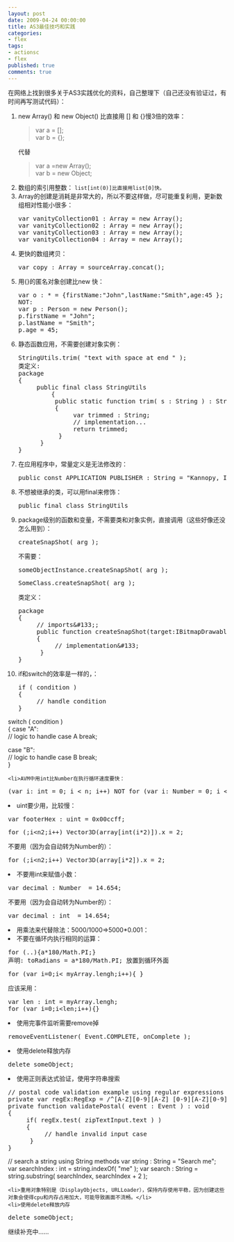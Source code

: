 ```yaml
---
layout: post
date: 2009-04-24 00:00:00
title: AS3最佳技巧和实践
categories:
- flex
tags:
- actionsc
- flex
published: true
comments: true
---
```

<p>在网络上找到很多关于AS3实践优化的资料，自己整理下（自己还没有验证过，有时间再写测试代码）：
<ol>
	<li>new Array() 和 new Object() 比直接用 [] 和 {}慢3倍的效率：
<blockquote>var a = [];<br />
var b = {};</blockquote>
代替
<blockquote>var a =new Array();<br />
var b = new Object;</blockquote>
</li>
	<li> 数组的索引用整数：
<code>list[int(0)]比直接用list[0]快。
</code></li>
	<li>Array的创建是消耗是非常大的，所以不要这样做，尽可能重复利用，更新数组相对性能小很多：
<pre><span class="category1">var</span> vanityCollection01 : <span class="category2">Array</span> = <span class="category1">new</span> <span class="category2">Array</span>();
<span class="category1">var</span> vanityCollection02 : <span class="category2">Array</span> = <span class="category1">new</span> <span class="category2">Array</span>();
<span class="category1">var</span> vanityCollection03 : <span class="category2">Array</span> = <span class="category1">new</span> <span class="category2">Array</span>();
<span class="category1">var</span> vanityCollection04 : <span class="category2">Array</span> = <span class="category1">new</span> <span class="category2">Array</span>();</pre>
</li>
	<li>更快的数组拷贝：
<pre><span class="category1">var</span> <span class="category2">copy</span> : <span class="category2">Array</span> = sourceArray.<span class="category2">concat</span>();</pre>
</li>
	<li>用{}的匿名对象创建比new 快：
<pre><span class="category1">var</span> <span class="category2">o</span> : * = {firstName:"<span class="quote">John</span>",lastName:"<span class="quote">Smith</span>",age:45 };
NOT:
<span class="category1">var</span> p : Person = <span class="category1">new</span> Person();
p.firstName = "<span class="quote">John</span>";
p.lastName = "<span class="quote">Smith</span>";
p.age = 45;</pre>
</li>
	<li>静态函数应用，不需要创建对象实例：
<pre>StringUtils.trim( "<span class="quote">text with space at end </span>" );
类定义:
package
{
     <span class="category1">public</span> final <span class="category1">class</span> StringUtils
         {
          <span class="category1">public</span> <span class="category1">static</span> <span class="category1">function</span> trim( s : <span class="category2">String</span> ) : <span class="category2">String</span>
          {
               <span class="category1">var</span> trimmed : <span class="category2">String</span>;
               <span class="linecomment">// implementation... </span>
               <span class="category1">return</span> trimmed;
           }
      }
}</pre>
</li>
	<li>在应用程序中，常量定义是无法修改的：
<pre><span class="category1">public</span> const APPLICATION_PUBLISHER : <span class="category2">String</span> = "<span class="quote">Kannopy, Inc.</span>";</pre>
</li>
	<li>不想被继承的类，可以用final来修饰：
<pre><span class="category1">public</span> final <span class="category1">class</span> StringUtils</pre>
</li>
	<li>package级别的函数和变量，不需要类和对象实例，直接调用（这些好像还没怎么用到）：
<pre>createSnapShot( arg );</pre>
不需要：
<pre>someObjectInstance.createSnapShot( arg );</pre>
<pre>SomeClass.createSnapShot( arg );</pre>
类定义：
<pre>package
{
     <span class="linecomment">// imports&amp;#133;; </span>
     <span class="category1">public</span> <span class="category1">function</span> createSnapShot(<span class="category2">target</span>:IBitmapDrawable) : Bitmap
     {
          <span class="linecomment">// implementation&amp;#133; </span>
      }
}</pre>
</li>
	<li>if和switch的效率是一样的，：
<pre><span class="category1">if</span> ( condition )
{
     <span class="linecomment">// handle condition </span>
} </pre></li></ol></p>

<p><span class="category1">switch</span> ( condition )<br />
{
     <span class="category1">case</span> "<span class="quote">A</span>":<br />
         <span class="linecomment">// logic to handle case A </span>
     <span class="category1">break</span>; </p>

<p>     <span class="category1">case</span> "<span class="quote">B</span>":<br />
         <span class="linecomment">// logic to handle case B  </span>
     <span class="category1">break</span>;<br />
}

	<li>AVM中用int比Number在执行循环速度要快：
<pre>(<span class="category1">var</span> i: <span class="category1">int</span> = 0; i &lt; n; i++) NOT <span class="category1">for</span> (<span class="category1">var</span> i: <span class="category2">Number</span> = 0; i &lt; n; i++)</pre>
</li>
	<li>uint要少用，比较慢：<code>
</code>
<pre><span class="category1">var</span> footerHex : uint = 0x00ccff;</pre>
<pre><span class="category1">for</span> (;i&lt;n2;i++) Vector3D(array[<span class="category1">int</span>(i*2)]).<span class="category2">x</span> = 2;</pre>
不要用（因为会自动转为Number的）：
<pre><span class="category1">for</span> (;i&lt;n2;i++) Vector3D(array[i*2]).<span class="category2">x</span> = 2;</pre>
</li>
	<li>不要用int来赋值小数：
<pre><span class="category1">var</span> decimal : <span class="category2">Number</span>  = 14.654;</pre>
不要用（因为会自动转为Number的）：
<pre><span class="category1">var</span> decimal : <span class="category1">int</span>  = 14.654;</pre>
</li>
	<li>用乘法来代替除法：5000/1000=&gt;5000*0.001：</li>
	<li>不要在循环内执行相同的运算：
<pre><span class="category1">for</span> (..){a*180/<span class="category2">Math</span>.<span class="category2">PI</span>;}
声明: toRadians = a*180/<span class="category2">Math</span>.<span class="category2">PI</span>; 放置到循环外面</pre>
<pre><span class="category1">for</span> (<span class="category1">var</span> i=0;i&lt; myArray.lengh;i++){ }</pre>
应该采用：
<pre><span class="category1">var</span> len : <span class="category1">int</span> = myArray.lengh;
<span class="category1">for</span> (<span class="category1">var</span> i=0;i&lt;len;i++){}</pre>
</li>
	<li>使用完事件监听需要remove掉
<pre>removeEventListener( Event.COMPLETE, onComplete );</pre>
</li>
	<li>使用delete释放内存
<pre><span class="category1">delete</span> someObject;</pre>
</li>
	<li>使用正则表达式验证，使用字符串搜索
<pre><span class="linecomment">// postal code validation example using regular expressions </span>
<span class="category1">private</span> <span class="category1">var</span> regEx:RegExp = /^[A-Z][0-9][A-Z] [0-9][A-Z][0-9]$/i;
<span class="category1">private</span> <span class="category1">function</span> validatePostal( event : Event ) : <span class="category1">void</span>
{
     <span class="category1">if</span>( regEx.test( zipTextInput.<span class="category2">text</span> ) )
     {
          <span class="linecomment">// handle invalid input case </span>
      }
} </pre></li></p>

<p><span class="linecomment">// search a string using String methods </span>
<span class="category1">var</span> string : <span class="category2">String</span> = "<span class="quote">Search me</span>";
<span class="category1">var</span> searchIndex : <span class="category1">int</span> = string.<span class="category2">indexOf</span>( "<span class="quote">me</span>" );
<span class="category1">var</span> search : <span class="category2">String</span> = string.<span class="category2">substring</span>( searchIndex, searchIndex + 2 );

	<li>重用对象特别是（DisplayObjects, URLLoader），保持内存使用平稳，因为创建这些对象会使得cpu和内存占用加大，可能导致画面不流畅。</li>
	<li>使用delete释放内存
<pre><span class="category1">delete</span> someObject;</pre>
</li>

继续补充中……</p>
